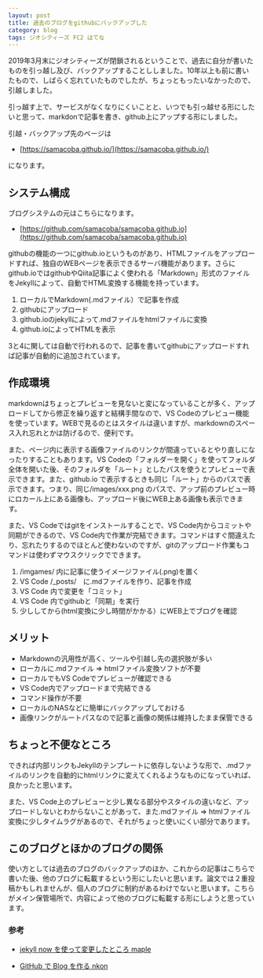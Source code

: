 ```yaml
---
layout: post
title: 過去のブログをgithubにバックアップした
category: blog
tags: ジオシティーズ FC2 はてな
---
```


2019年3月末にジオシティーズが閉鎖されるということで、過去に自分が書いたものを引っ越し及び、バックアップすることししました。10年以上も前に書いたもので、しばらく忘れていたものでしたが、ちょっともったいなかったので、引越しました。

引っ越す上で、サービスがなくなりにくいことと、いつでも引っ越せる形にしたいと思って、markdonで記事を書き、github上にアップする形にしました。

引越・バックアップ先のページは

* [https://samacoba.github.io/](https://samacoba.github.io/)

になります。


## システム構成

ブログシステムの元はこちらになります。

* [https://github.com/samacoba/samacoba.github.io](https://github.com/samacoba/samacoba.github.io)


githubの機能の一つにgithub.ioというものがあり、HTMLファイルをアップロードすれば、独自のWEBページを表示できるサーバ機能があります。さらにgithub.ioではgithubやQiita記事によく使われる「Markdown」形式のファイルをJekyllによって、自動でHTML変換する機能を持っています。

1. ローカルでMarkdown(.mdファイル）で記事を作成
2. githubにアップロード
3. github.ioのjekyllによって.mdファイルをhtmlファイルに変換
4. github.ioによってHTMLを表示

3と4に関しては自動で行われるので、記事を書いてgithubにアップロードすれば記事が自動的に追加されています。


## 作成環境

markdownはちょっとプレビューを見ないと変になっていることが多く、アップロードしてから修正を繰り返すと結構手間なので、VS Codeのプレビュー機能を使っています。WEBで見るのとはスタイルは違いますが、markdownのスペース入れ忘れとかは防げるので、便利です。

また、ページ内に表示する画像ファイルのリンクが間違っているとやり直しになったりすることもあります。VS Codeの「フォルダーを開く」を使ってフォルダ全体を開いた後、そのフォルダを「ルート」としたパスを使うとプレビューで表示できます。また、github.io で表示するときも同じ「ルート」からのパスで表示できます。つまり、同じ/images/xxx.png のパスで、アップ前のプレビュー時にロカール上にある画像も、アップロード後にWEB上ある画像も表示できます。

また、VS Codeではgitをインストールすることで、VS Code内からコミットや同期ができるので、VS Code内で作業が完結できます。コマンドはすぐ間違えたり、忘れたりするのでほとんど使わないのですが、gitのアップロード作業もコマンドは使わずマウスクリックでできます。

1. /imgames/ 内に記事に使うイメージファイル(.png)を置く
2. VS Code /_posts/　に.mdファイルを作り、記事を作成
3. VS Code 内で変更を「コミット」
4. VS Code 内でgithubと「同期」を実行
5. 少ししてから(html変換に少し時間がかかる）にWEB上でブログを確認


## メリット 

* Markdownの汎用性が高く、ツールや引越し先の選択肢が多い 
* ローカルに.mdファイル ⇒ htmlファイル変換ソフトが不要
* ローカルでもVS Codeでプレビューが確認できる
* VS Code内でアップロードまで完結できる
* コマンド操作が不要
* ローカルのNASなどに簡単にバックアップしておける
* 画像リンクがルートパスなので記事と画像の関係は維持したまま保管できる


## ちょっと不便なところ

できれば内部リンクもJekyllのテンプレートに依存しないような形で、.mdファイルのリンクを自動的にhtmlリンクに変えてくれるようなものになっていれば、良かったと思います。

また、VS Code上のプレビューと少し異なる部分やスタイルの違いなど、アップロードしないとわからないことがあって、また.mdファイル ⇒ htmlファイル変換に少しタイムラグがあるので、それがちょっと使いにくい部分であります。

## このブログとほかのブログの関係 

使い方としては過去のブログのバックアップのほか、これからの記事はこちらで書いた後、他のブログに転載するという形にしたいと思います。論文では２重投稿かもしれませんが、個人のブログに制約があるわけでないと思います。こちらがメイン保管場所で、内容によって他のブログに転載する形にしようと思っています。



### 参考

* [jekyll now を使って変更したところ maple](https://maple.github.io/2016/04/07/how_to_use_jekyll-blog/) 

* [GitHub で Blog を作る nkon](https://nkon.github.io/Github-pages-and-jekyll-blog/) 
